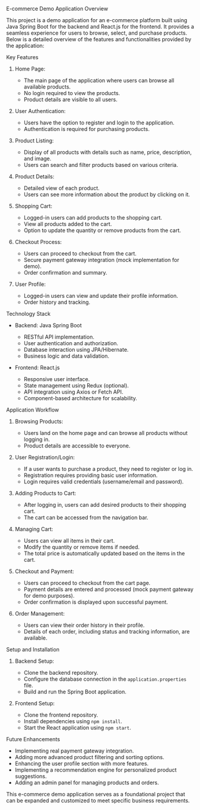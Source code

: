 E-commerce Demo Application Overview

This project is a demo application for an e-commerce platform built using Java Spring Boot for the backend and React.js for the frontend. It provides a seamless experience for users to browse, select, and purchase products. Below is a detailed overview of the features and functionalities provided by the application:

Key Features

1. Home Page:
   - The main page of the application where users can browse all available products.
   - No login required to view the products.
   - Product details are visible to all users.

2. User Authentication:
   - Users have the option to register and login to the application.
   - Authentication is required for purchasing products.

3. Product Listing:
   - Display of all products with details such as name, price, description, and image.
   - Users can search and filter products based on various criteria.

4. Product Details:
   - Detailed view of each product.
   - Users can see more information about the product by clicking on it.

5. Shopping Cart:
   - Logged-in users can add products to the shopping cart.
   - View all products added to the cart.
   - Option to update the quantity or remove products from the cart.

6. Checkout Process:
   - Users can proceed to checkout from the cart.
   - Secure payment gateway integration (mock implementation for demo).
   - Order confirmation and summary.

7. User Profile:
   - Logged-in users can view and update their profile information.
   - Order history and tracking.

Technology Stack

- Backend: Java Spring Boot
  - RESTful API implementation.
  - User authentication and authorization.
  - Database interaction using JPA/Hibernate.
  - Business logic and data validation.

- Frontend: React.js
  - Responsive user interface.
  - State management using Redux (optional).
  - API integration using Axios or Fetch API.
  - Component-based architecture for scalability.

Application Workflow

1. Browsing Products:
   - Users land on the home page and can browse all products without logging in.
   - Product details are accessible to everyone.

2. User Registration/Login:
   - If a user wants to purchase a product, they need to register or log in.
   - Registration requires providing basic user information.
   - Login requires valid credentials (username/email and password).

3. Adding Products to Cart:
   - After logging in, users can add desired products to their shopping cart.
   - The cart can be accessed from the navigation bar.

4. Managing Cart:
   - Users can view all items in their cart.
   - Modify the quantity or remove items if needed.
   - The total price is automatically updated based on the items in the cart.

5. Checkout and Payment:
   - Users can proceed to checkout from the cart page.
   - Payment details are entered and processed (mock payment gateway for demo purposes).
   - Order confirmation is displayed upon successful payment.

6. Order Management:
   - Users can view their order history in their profile.
   - Details of each order, including status and tracking information, are available.

Setup and Installation

1. Backend Setup:
   - Clone the backend repository.
   - Configure the database connection in the `application.properties` file.
   - Build and run the Spring Boot application.

2. Frontend Setup:
   - Clone the frontend repository.
   - Install dependencies using `npm install`.
   - Start the React application using `npm start`.

Future Enhancements

- Implementing real payment gateway integration.
- Adding more advanced product filtering and sorting options.
- Enhancing the user profile section with more features.
- Implementing a recommendation engine for personalized product suggestions.
- Adding an admin panel for managing products and orders.

This e-commerce demo application serves as a foundational project that can be expanded and customized to meet specific business requirements.
